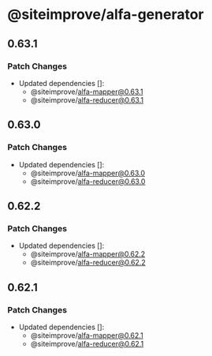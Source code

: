 # @siteimprove/alfa-generator

## 0.63.1

### Patch Changes

- Updated dependencies []:
  - @siteimprove/alfa-mapper@0.63.1
  - @siteimprove/alfa-reducer@0.63.1

## 0.63.0

### Patch Changes

- Updated dependencies []:
  - @siteimprove/alfa-mapper@0.63.0
  - @siteimprove/alfa-reducer@0.63.0

## 0.62.2

### Patch Changes

- Updated dependencies []:
  - @siteimprove/alfa-mapper@0.62.2
  - @siteimprove/alfa-reducer@0.62.2

## 0.62.1

### Patch Changes

- Updated dependencies []:
  - @siteimprove/alfa-mapper@0.62.1
  - @siteimprove/alfa-reducer@0.62.1
